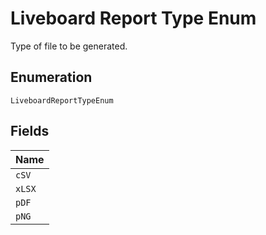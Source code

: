 
# Liveboard Report Type Enum

Type of file to be generated.

## Enumeration

`LiveboardReportTypeEnum`

## Fields

| Name |
|  --- |
| `cSV` |
| `xLSX` |
| `pDF` |
| `pNG` |

